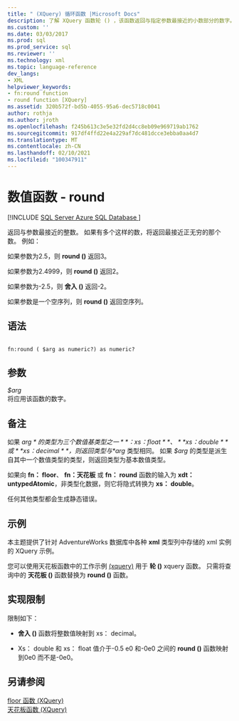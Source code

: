 ```yaml
---
title: " (XQuery) 循环函数 |Microsoft Docs"
description: 了解 XQuery 函数轮 () ，该函数返回与指定参数最接近的小数部分的数字。
ms.custom: ''
ms.date: 03/03/2017
ms.prod: sql
ms.prod_service: sql
ms.reviewer: ''
ms.technology: xml
ms.topic: language-reference
dev_langs:
- XML
helpviewer_keywords:
- fn:round function
- round function [XQuery]
ms.assetid: 320b572f-bd5b-4055-95a6-dec5718c0041
author: rothja
ms.author: jroth
ms.openlocfilehash: f245b613c3e5e32fd2d4cc8eb09e969719ab1762
ms.sourcegitcommit: 917df4ffd22e4a229af7dc481dcce3ebba0aa4d7
ms.translationtype: MT
ms.contentlocale: zh-CN
ms.lasthandoff: 02/10/2021
ms.locfileid: "100347911"
---
```

# <a name="numeric-values-functions---round"></a>数值函数 - round
[!INCLUDE [SQL Server Azure SQL Database ](../includes/applies-to-version/sqlserver.md)]

  返回与参数最接近的整数。 如果有多个这样的数，将返回最接近正无穷的那个数。 例如：  
  
 如果参数为2.5，则 **round ()** 返回3。  
  
 如果参数为2.4999，则 **round ()** 返回2。  
  
 如果参数为-2.5，则 **舍入 ()** 返回-2。  
  
 如果参数是一个空序列，则 **round ()** 返回空序列。  
  
## <a name="syntax"></a>语法  
  
```  
  
fn:round ( $arg as numeric?) as numeric?  
```  
  
## <a name="arguments"></a>参数  
 *$arg*  
 将应用该函数的数字。  
  
## <a name="remarks"></a>备注  
 如果 *$arg* 的类型为三个数值基类型之一 **： xs： float**、 **xs： double** 或 **xs： decimal**，则返回类型与 *$arg* 类型相同。 如果 *$arg* 的类型是派生自其中一个数值类型的类型，则返回类型为基本数值类型。  
  
 如果向 **fn： floor**、 **fn：天花板** 或 **fn： round** 函数的输入为 **xdt： untypedAtomic**，非类型化数据，则它将隐式转换为 **xs： double**。  
  
 任何其他类型都会生成静态错误。  
  
## <a name="examples"></a>示例  
 本主题提供了针对 AdventureWorks 数据库中各种 **xml** 类型列中存储的 xml 实例的 XQuery 示例。  
  
 您可以使用天花板函数中的工作示例 [ (xquery)](../xquery/numeric-values-functions-ceiling.md) 用于 **轮 ()** xquery 函数。 只需将查询中的 **天花板 ()** 函数替换为 **round ()** 函数。  
  
## <a name="implementation-limitations"></a>实现限制  
 限制如下：  
  
-   **舍入 ()** 函数将整数值映射到 xs： decimal。  
  
-   Xs： double 和 xs： float 值介于-0.5 e0 和-0e0 之间的 **round ()** 函数映射到0e0 而不是-0e0。  
  
## <a name="see-also"></a>另请参阅  
 [floor 函数 &#40;XQuery&#41;](../xquery/numeric-values-functions-floor.md)   
 [天花板函数 &#40;XQuery&#41;](../xquery/numeric-values-functions-ceiling.md)  
  
  
